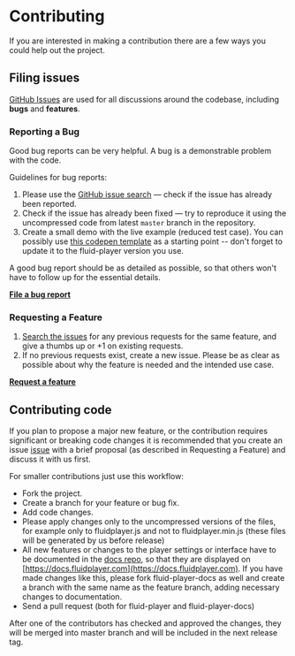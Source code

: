 # Contributing

If you are interested in making a contribution there are a few ways you could help out the project.

## Filing issues

[GitHub Issues](https://github.com/fluid-player/fluid-player/issues) are used for all discussions around the codebase, including **bugs** and **features**.

### Reporting a Bug

Good bug reports can be very helpful. A bug is a demonstrable problem with the code.

Guidelines for bug reports:

1. Please use the [GitHub issue search](https://github.com/fluid-player/fluid-player/issues) — check if the issue has already been reported.
1. Check if the issue has already been fixed — try to reproduce it using the uncompressed code from latest `master` branch in the repository.
1. Create a small demo with the live example (reduced test case). You can possibly use [this codepen template](https://codepen.io/exads/pen/MdgbVj?editors=1010#0) as a starting point -- don't forget to update it to the fluid-player version you use.

A good bug report should be as detailed as possible, so that others won't have to follow up for the essential details.

**[File a bug report](https://github.com/fluid-player/fluid-player/issues/new)**

### Requesting a Feature

1. [Search the issues](https://github.com/fluid-player/fluid-player/issues) for any previous requests for the same feature, and give a thumbs up or +1 on existing requests.
1. If no previous requests exist, create a new issue. Please be as clear as possible about why the feature is needed and the intended use case.

**[Request a feature](https://github.com/fluid-player/fluid-player/issues/new)**

## Contributing code

If you plan to propose a major new feature, or the contribution requires significant or breaking code changes
it is recommended that you create an issue [issue](https://github.com/fluid-player/fluid-player/issues/new) with
a brief proposal (as described in Requesting a Feature) and discuss it with us first.

For smaller contributions just use this workflow:

* Fork the project.
* Create a branch for your feature or bug fix.
* Add code changes.
* Please apply changes only to the uncompressed versions of the files, for example only to fluidplayer.js and not to fluidplayer.min.js (these files will be generated by us before release)
* All new features or changes to the player settings or interface have to be documented in the [docs repo](https://github.com/fluid-player/fluid-player-docs), so that they are displayed on [https://docs.fluidplayer.com](https://docs.fluidplayer.com).
If you have made changes like this, please fork fluid-player-docs as well and create a branch with the same name as the feature branch, adding necessary changes to documentation.
* Send a pull request (both for fluid-player and fluid-player-docs)

After one of the contributors has checked and approved the changes, they will be merged into master branch and will be included in the next release tag.